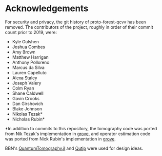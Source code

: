 # Acknowledgements

For security and privacy, the git history of proto-forest-qcvv has been removed.
The contributors of the project, roughly in order of their commit count prior to 2019, were:

 - Kyle Gulshen
 - Joshua Combes
 - Amy Brown
 - Matthew Harrigan
 - Anthony Polloreno
 - Marcus da Silva
 - Lauren Capelluto
 - Alexa Staley
 - Joseph Valery
 - Colm Ryan
 - Shane Caldwell
 - Gavin Crooks
 - Dan Girshovich
 - Blake Johnson
 - Nikolas Tezak*
 - Nicholas Rubin*
 
*In addition to commits to this repository, the tomography code was ported from Nik Tezak's 
implementation in [grove], and operator estimation code was ported from Nick Rubin's 
implementation in [grove].

BBN's [QuantumTomography.jl] and [Qutip] were used for design ideas.

[grove]: https://github.com/rigetti/grove
[QuantumTomography.jl]: https://github.com/BBN-Q/QuantumTomography.jl
[Qutip]: http://qutip.org/
 
